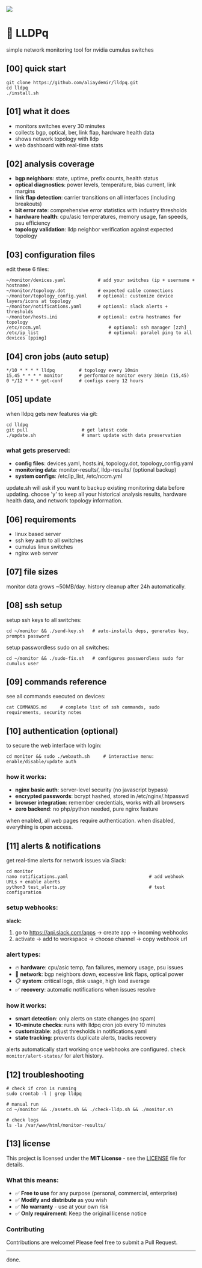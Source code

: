 ![](assets/nvidia.png)

# 🚀️ LLDPq

simple network monitoring tool for nvidia cumulus switches

## [00] quick start  

``` 
git clone https://github.com/aliaydemir/lldpq.git 
cd lldpq
./install.sh 
```

## [01] what it does

- monitors switches every 30 minutes  
- collects bgp, optical, ber, link flap, hardware health data
- shows network topology with lldp
- web dashboard with real-time stats

## [02] analysis coverage

- **bgp neighbors**: state, uptime, prefix counts, health status
- **optical diagnostics**: power levels, temperature, bias current, link margins  
- **link flap detection**: carrier transitions on all interfaces (including breakouts)
- **bit error rate**: comprehensive error statistics with industry thresholds
- **hardware health**: cpu/asic temperatures, memory usage, fan speeds, psu efficiency
- **topology validation**: lldp neighbor verification against expected topology

## [03] configuration files

edit these 6 files:

```
~/monitor/devices.yaml            # add your switches (ip + username + hostname)
~/monitor/topology.dot            # expected cable connections
~/monitor/topology_config.yaml    # optional: customize device layers/icons at topology
~/monitor/notifications.yaml      # optional: slack alerts + thresholds
~/monitor/hosts.ini               # optional: extra hostnames for topology  
/etc/nccm.yml                         # optional: ssh manager [zzh]
/etc/ip_list                          # optional: paralel ping to all devices [pping]
```

## [04] cron jobs (auto setup)

```
*/10 * * * * lldpq         # topology every 10min
15,45 * * * * monitor      # performance monitor every 30min (15,45)  
0 */12 * * * get-conf      # configs every 12 hours
```

## [05] update

when lldpq gets new features via git:

```
cd lldpq
git pull                    # get latest code
./update.sh                 # smart update with data preservation
```

### what gets preserved:
- **config files**: devices.yaml, hosts.ini, topology.dot, topology_config.yaml
- **monitoring data**: monitor-results/, lldp-results/ (optional backup)
- **system configs**: /etc/ip_list, /etc/nccm.yml  

update.sh will ask if you want to backup existing monitoring data before updating. choose 'y' to keep all your historical analysis results, hardware health data, and network topology information.

## [06] requirements

- linux based server
- ssh key auth to all switches  
- cumulus linux switches
- nginx web server

## [07] file sizes

monitor data grows ~50MB/day. history cleanup after 24h automatically.

## [08] ssh setup

setup ssh keys to all switches:

```
cd ~/monitor && ./send-key.sh   # auto-installs deps, generates key, prompts password
```

setup passwordless sudo on all switches:

```
cd ~/monitor && ./sudo-fix.sh   # configures passwordless sudo for cumulus user
```

## [09] commands reference

see all commands executed on devices:

```
cat COMMANDS.md     # complete list of ssh commands, sudo requirements, security notes
```

## [10] authentication (optional)

to secure the web interface with login:

```
cd monitor && sudo ./webauth.sh     # interactive menu: enable/disable/update auth
```

### how it works:
- **nginx basic auth**: server-level security (no javascript bypass)
- **encrypted passwords**: bcrypt hashed, stored in /etc/nginx/.htpasswd
- **browser integration**: remember credentials, works with all browsers
- **zero backend**: no php/python needed, pure nginx feature

when enabled, all web pages require authentication. when disabled, everything is open access.

## [11] alerts & notifications

get real-time alerts for network issues via Slack:

```
cd monitor
nano notifications.yaml                              # add webhook URLs + enable alerts
python3 test_alerts.py                               # test configuration
```

### setup webhooks:

**slack:**  
1. go to https://api.slack.com/apps → create app → incoming webhooks
2. activate → add to workspace → choose channel → copy webhook url

### alert types:
- 🔥 **hardware**: cpu/asic temp, fan failures, memory usage, psu issues
- 🔴 **network**: bgp neighbors down, excessive link flaps, optical power
- 📋 **system**: critical logs, disk usage, high load average
- ✅ **recovery**: automatic notifications when issues resolve

### how it works:
- **smart detection**: only alerts on state changes (no spam)
- **10-minute checks**: runs with lldpq cron job every 10 minutes
- **customizable**: adjust thresholds in notifications.yaml
- **state tracking**: prevents duplicate alerts, tracks recovery

alerts automatically start working once webhooks are configured. check `monitor/alert-states/` for alert history.

## [12] troubleshooting

```
# check if cron is running
sudo crontab -l | grep lldpq

# manual run
cd ~/monitor && ./assets.sh && ./check-lldp.sh && ./monitor.sh

# check logs  
ls -la /var/www/html/monitor-results/
```

## [13] license

This project is licensed under the **MIT License** - see the [LICENSE](LICENSE) file for details.

### What this means:
- ✅ **Free to use** for any purpose (personal, commercial, enterprise)
- ✅ **Modify and distribute** as you wish
- ✅ **No warranty** - use at your own risk
- ✅ **Only requirement**: Keep the original license notice

### Contributing
Contributions are welcome! Please feel free to submit a Pull Request.

---

done.
